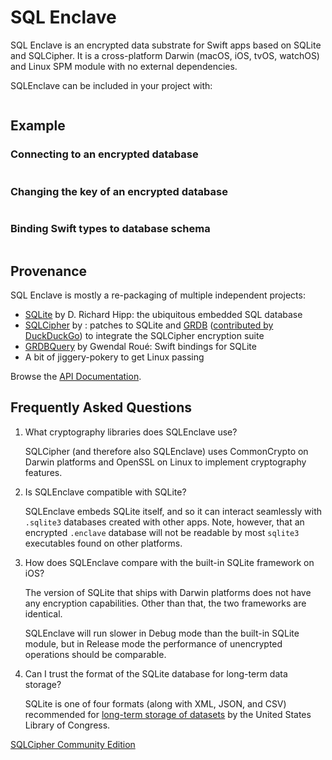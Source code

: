 SQL Enclave
===========

SQL Enclave is an encrypted data substrate for Swift apps based on SQLite and SQLCipher. It is a cross-platform Darwin (macOS, iOS, tvOS, watchOS) and Linux SPM module with no external dependencies.

SQLEnclave can be included in your project with:

```swift

```

## Example

### Connecting to an encrypted database

```swift

```

### Changing the key of an encrypted database

```swift

```

### Binding Swift types to database schema

```swift

```

## Provenance

SQL Enclave is mostly a re-packaging of multiple independent projects:

 - [SQLite][] by D. Richard Hipp: the ubiquitous embedded SQL database
 - [SQLCipher][] by : patches to SQLite and [GRDB][] ([contributed by DuckDuckGo](https://github.com/duckduckgo/GRDB.swift)) to integrate the SQLCipher encryption suite
 - [GRDBQuery][] by Gwendal Roué: Swift bindings for SQLite
 - A bit of jiggery-pokery to get Linux passing
 
Browse the [API Documentation].

## Frequently Asked Questions

1. What cryptography libraries does SQLEnclave use?

    SQLCipher (and therefore also SQLEnclave) uses CommonCrypto on Darwin platforms and OpenSSL on Linux to implement cryptography features.

1. Is SQLEnclave compatible with SQLite?

    SQLEnclave embeds SQLite itself, and so it can interact seamlessly with `.sqlite3` databases created with other apps. Note, however, that an encrypted `.enclave` database will not be readable by most `sqlite3` executables found on other platforms.

1. How does SQLEnclave compare with the built-in SQLite framework on iOS?

    The version of SQLite that ships with Darwin platforms does not have any encryption capabilities. Other than that, the two frameworks are identical.

    SQLEnclave will run slower in Debug mode than the built-in SQLite module, but in Release mode the performance of unencrypted operations should be comparable. 

1. Can I trust the format of the SQLite database for long-term data storage?

    SQLite is one of four formats (along with XML, JSON, and CSV) recommended for [long-term storage of datasets](https://www.sqlite.org/locrsf.html) by the United States Library of Congress.



[SQLCipher Community Edition](https://www.zetetic.net/sqlcipher/open-source/)

[Swift Package Manager]: https://swift.org/package-manager
[API Documentation]: https://www.sqlenclave.org/SQLEnclave/documentation/sqlenclave/

[ProjectLink]: https://github.com/SQLEnclave/SQLEnclave
[ActionsLink]: https://github.com/SQLEnclave/SQLEnclave/actions
[API Documentation]: https://www.sqlenclave.org/SQLEnclave/documentation/sqlenclave/

[Swift]: https://swift.org/
[SQLite]: https://sqlite.org/
[SQLCipher]: https://www.zetetic.net/sqlcipher/
[GRDB]: https://github.com/groue/GRDB.swift
[GRDBQuery]: https://github.com/groue/GRDBQuery

[GitHubActionBadge]: https://img.shields.io/github/workflow/status/SQLEnclave/SQLEnclave/SQLEnclave%20CI

[Swift5Badge]: https://img.shields.io/badge/swift-5-orange.svg?style=flat
[Swift5Link]: https://developer.apple.com/swift/
[SwiftPlatforms]: https://img.shields.io/badge/Platforms-macOS%20|%20iOS%20|%20tvOS%20|%20Linux-teal.svg





